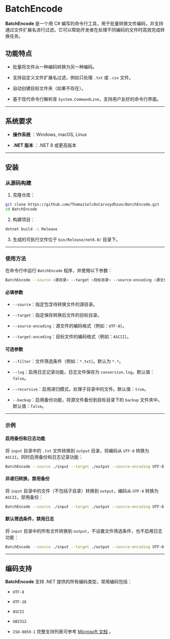 # BatchEncode 
**BatchEncode**  是一个用 C# 编写的命令行工具，用于批量转换文件编码，并支持通过文件扩展名进行过滤。它可以帮助开发者在处理不同编码的文件时高效完成转换任务。
## 功能特点 

- 批量将文件从一种编码转换为另一种编码。
 
- 支持自定义文件扩展名过滤，例如只处理 `.txt` 或 `.csv` 文件。

- 自动创建目标文件夹（如果不存在）。
 
- 基于现代命令行解析库 `System.CommandLine`，支持用户友好的命令行界面。


---


## 系统要求 
 
- **操作系统** ：Windows, macOS, Linux
 
- **.NET 版本** ：.NET 8 或更高版本


---


## 安装 

### 从源码构建 
 
1. 克隆仓库：


```bash
git clone https://github.com/Thomaz1elc8sCarsoydhzun/BatchEncode.git
cd BatchEncode
```
 
2. 构建项目：


```bash
dotnet build -c Release
```
 
3. 生成的可执行文件位于 `bin/Release/net8.0/` 目录下。


---


### 使用方法 
在命令行中运行 `BatchEncode` 程序，并使用以下参数：

```bash
BatchEncode --source <源目录> --target <目标目录> --source-encoding <源文件编码> --target-encoding <目标文件编码> [可选参数]
```

#### 必填参数 
 
- `--source`：指定包含待转换文件的源目录。
 
- `--target`：指定保存转换后文件的目标目录。
 
- `--source-encoding`：源文件的编码格式（例如：`UTF-8`）。
 
- `--target-encoding`：目标文件的编码格式（例如：`ASCII`）。

#### 可选参数 
 
- `--filter`：文件筛选条件（例如：`*.txt`）。默认为 `*.*`。
 
- `--log`：启用日志记录功能，日志文件保存为 `conversion.log`。默认值：`false`。
 
- `--recursive`：启用递归模式，处理子目录中的文件。默认值：`true`。
 
- `--backup`：启用备份功能，将源文件备份到目标目录下的 `backup` 文件夹中。默认值：`false`。


---


### 示例 

#### 启用备份和日志功能 
将 `input` 目录中的 `.txt` 文件转换到 `output` 目录，将编码从 `UTF-8` 转换为 `ASCII`，同时启用备份和日志记录功能：

```bash
BatchEncode --source ./input --target ./output --source-encoding UTF-8 --target-encoding ASCII --filter *.txt --log --backup
```

#### 非递归转换，禁用备份 
将 `input` 目录中的文件（不包括子目录）转换到 `output`，编码从 `UTF-8` 转换为 `ASCII`，禁用备份：

```bash
BatchEncode --source ./input --target ./output --source-encoding UTF-8 --target-encoding ASCII --recursive false
```

#### 默认筛选条件，禁用日志 
将 `input` 目录中的所有文件转换到 `output`，不设置文件筛选条件，也不启用日志功能：

```bash
BatchEncode --source ./input --target ./output --source-encoding UTF-8 --target-encoding ASCII
```

---


## 编码支持 
**BatchEncode**  支持 .NET 提供的所有编码类型，常用编码包括： 
- `UTF-8`
 
- `UTF-16`
 
- `ASCII`
 
- `GB2312`
 
- `ISO-8859-1`
完整支持列表可参考 [Microsoft 文档](https://learn.microsoft.com/en-us/dotnet/api/system.text.encoding.getencodings) 。
